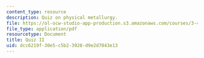 ```yaml
---
content_type: resource
description: Quiz on physical metallurgy.
file: https://ol-ocw-studio-app-production.s3.amazonaws.com/courses/3-40j-physical-metallurgy-fall-2009/dcc6219f30e5c5b23928d9e2d7043e13_MIT3_40JF09_quiz2_08.pdf
file_type: application/pdf
resourcetype: Document
title: Quiz II
uid: dcc6219f-30e5-c5b2-3928-d9e2d7043e13
---
```

